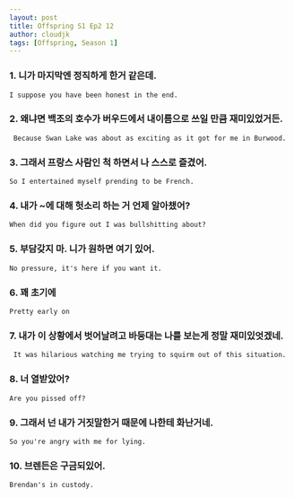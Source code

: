 ```yaml
---
layout: post
title: Offspring S1 Ep2 12
author: cloudjk
tags: [Offspring, Season 1]
---
```


### 1. 니가 마지막엔 정직하게 한거 같은데.
    I suppose you have been honest in the end.

### 2. 왜냐면 백조의 호수가 버우드에서 내이름으로 쓰일 만큼 재미있었거든.
     Because Swan Lake was about as exciting as it got for me in Burwood.

### 3. 그래서 프랑스 사람인 척 하면서 나 스스로 즐겼어.
    So I entertained myself prending to be French.

### 4. 내가 ~에 대해 헛소리 하는 거 언제 알아챘어?
    When did you figure out I was bullshitting about?

### 5. 부담갖지 마. 니가 원하면 여기 있어.
    No pressure, it's here if you want it.

### 6. 꽤 초기에
    Pretty early on

### 7. 내가 이 상황에서 벗어날려고 바둥대는 나를 보는게 정말 재미있엇겠네.
     It was hilarious watching me trying to squirm out of this situation.

### 8. 너 열받았어?
    Are you pissed off?

### 9. 그래서 넌 내가 거짓말한거 때문에 나한테 화난거네.
    So you're angry with me for lying.

### 10. 브렌든은 구금되있어.
    Brendan's in custody.